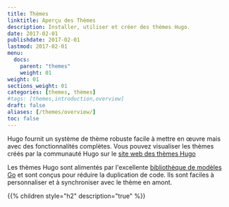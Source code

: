 ```yaml
---
title: Thèmes
linktitle: Aperçu des Thèmes
description: Installer, utiliser et créer des thèmes Hugo.
date: 2017-02-01
publishdate: 2017-02-01
lastmod: 2017-02-01
menu:
  docs:
    parent: "themes"
    weight: 01
weight: 01
sections_weight: 01
categories: [themes, thèmes]
#tags: [themes,introduction,overview]
draft: false
aliases: [/themes/overview/]
toc: false
---
```


Hugo fournit un système de thème robuste facile à mettre en œuvre mais avec des fonctionnalités complètes. Vous pouvez visualiser les thèmes créés par la communauté Hugo sur le [site web des thèmes Hugo](http://themes.gohugo.io/)

Les thèmes Hugo sont alimentés par l'excellente [bibliothèque de modèles Go](/templates/introduction/) et sont conçus pour réduire la duplication de code. Ils sont faciles à personnaliser et à synchroniser avec le thème en amont.

{{% children style="h2" description="true" %}}

